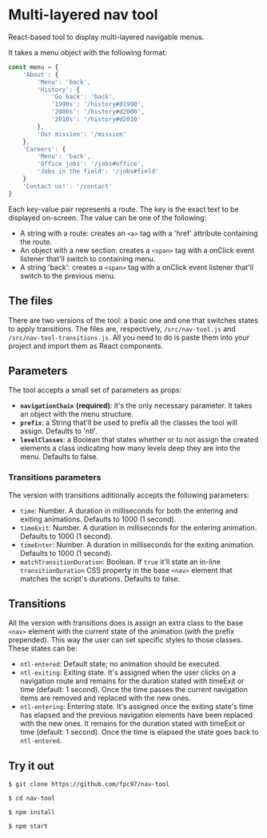 # Multi-layered nav tool

React-based tool to display multi-layered navigable menus.

It takes a menu object with the following format:

```javascript
const menu = {
    'About': {
        'Menu': 'back',
        'History': {
            'Go back': 'back',
            '1990s': '/history#d1990',
            '2000s': '/history#d2000',
            '2010s': '/history#d2010'
        },
        'Our mission': '/mission'
    },
    'Careers': {
        'Menu': 'back',
        'Office jobs': '/jobs#office',
        'Jobs in the field': '/jobs#field'
    }
    'Contact us!': '/contact'
}
```

Each key-value pair represents a route. The key is the exact text to be displayed on-screen. The value can be one of the following:
* A string with a route: creates an `<a>` tag with a 'href' attribute containing the route.
* An object with a new section: creates a `<span>` tag with a onClick event listener that'll switch to containing menu.
* A string 'back': creates a `<span>` tag with a onClick event listener that'll switch to the previous menu.

## The files

There are two versions of the tool: a basic one and one that switches states to apply transitions. The files are, respectively, `/src/nav-tool.js` and `/src/nav-tool-transitions.js`. All you need to do is paste them into your project and import them as React components.

## Parameters

The tool accepts a small set of parameters as props:

* **`navigationChain`** **(required)**: it's the only necessary parameter. It takes an object with the menu structure.
* **`prefix`**: a String that'll be used to prefix all the classes the tool will assign. Defaults to 'ntl'.
* **`levelClasses`**: a Boolean that states whether or to not assign the created elements a class indicating how many levels deep they are into the menu. Defaults to false.

### Transitions parameters

The version with transitions aditionally accepts the following parameters:

* `time`: Number. A duration in milliseconds for both the entering and exiting animations. Defaults to 1000 (1 second).
* `timeExit`: Number. A duration in milliseconds for the entering animation. Defaults to 1000 (1 second).
* `timeEnter`: Number. A duration in milliseconds for the exiting animation. Defaults to 1000 (1 second).
* `matchTransitionDuration`: Boolean. If `true` it'll state an in-line `transitionDuration` CSS property in the base `<nav>` element that matches the script's durations. Defaults to false.

## Transitions

All the version with transitions does is assign an extra class to the base `<nav>` element with the current state of the animation (with the prefix prepended). This way the user can set specific styles to those classes. These states can be:

* `ntl-entered`: Default state; no animation should be executed.
* `ntl-exiting`: Exiting state. It's assigned when the user clicks on a navigation route and remains for the duration stated with timeExit or time (default: 1 second). Once the time passes the current navigation items are removed and replaced with the new ones.
* `ntl-entering`: Entering state. It's assigned once the exiting state's time has elapsed and the previous navigation elements have been replaced with the new ones. It remains for the duration stated with timeExit or time (default: 1 second). Once the time is elapsed the state goes back to `ntl-entered`.

## Try it out

`$ git clone https://github.com/fpc97/nav-tool`

`$ cd nav-tool`

`$ npm install`

`$ npm start`